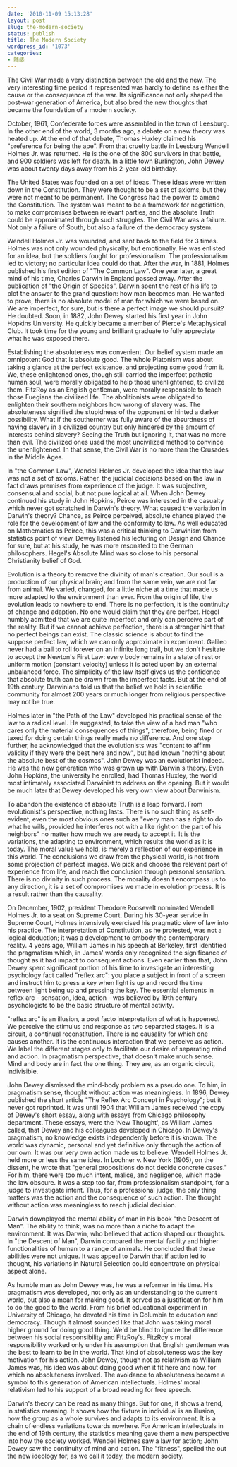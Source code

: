 ```yaml
---
date: '2010-11-09 15:13:28'
layout: post
slug: the-modern-society
status: publish
title: The Modern Society
wordpress_id: '1073'
categories:
- 随感
---
```


The Civil War made a very distinction between the old and the new. The very interesting time period it represented was hardly to define as either the cause or the consequence of the war. Its significance not only shaped the post-war generation of America, but also bred the new thoughts that became the foundation of a modern society.

October, 1961, Confederate forces were assembled in the town of Leesburg. In the other end of the world, 3 months ago, a debate on a new theory was heated up. At the end of that debate, Thomas Huxley claimed his "preference for being the ape". From that cruelty battle in Leesburg Wendell Holmes Jr. was returned. He is the one of the 800 survivors in that battle, and 900 soldiers was left for death. In a little town Burlington, John Dewey was about twenty days away from his 2-year-old birthday.

The United States was founded on a set of ideas. These ideas were written down in the Constitution. They were thought to be a set of axioms, but they were not meant to be permanent. The Congress had the power to amend the Constitution. The system was meant to be a framework for negotiation, to make compromises between relevant parties, and the absolute Truth could be approximated through such struggles. The Civil War was a failure. Not only a failure of South, but also a failure of the democracy system.

Wendell Holmes Jr. was wounded, and sent back to the field for 3 times. Holmes was not only wounded physically, but emotionally. He was enlisted for an idea, but the soldiers fought for professionalism. The professionalism led to victory; no particular idea could do that. After the war, in 1881, Holmes published his first edition of "The Common Law". One year later, a great mind of his time, Charles Darwin in England passed away. After the publication of "the Origin of Species", Darwin spent the rest of his life to plot the answer to the grand question: how man becomes man. He wanted to prove, there is no absolute model of man for which we were based on. We are imperfect, for sure, but is there a perfect image we should pursuit? He doubted. Soon, in 1882, John Dewey started his first year in John Hopkins University. He quickly became a member of Pierce's Metaphysical Club. It took time for the young and brilliant graduate to fully appreciate what he was exposed there.

Establishing the absoluteness was convenient. Our belief system made an omnipotent God that is absolute good. The whole Platonism was about taking a glance at the perfect existence, and projecting some good from it. We, these enlightened ones, though still carried the imperfect pathetic human soul, were morally obligated to help those unenlightened, to civilize them. FitzRoy as an English gentleman, were morally responsible to teach those Fuegians the civilized life. The abolitionists were obligated to enlighten their southern neighbors how wrong of slavery was. The absoluteness signified the stupidness of the opponent or hinted a darker possibility. What if the southerner was fully aware of the absurdness of having slavery in a civilized country but only hindered by the amount of interests behind slavery? Seeing the Truth but ignoring it, that was no more than evil. The civilized ones used the most uncivilized method to convince the unenlightened. In that sense, the Civil War is no more than the Crusades in the Middle Ages.

In "the Common Law", Wendell Holmes Jr. developed the idea that the law was not a set of axioms. Rather, the judicial decisions based on the law in fact draws premises from experience of the judge. It was subjective, consensual and social, but not pure logical at all. When John Dewey continued his study in John Hopkins, Peirce was interested in the casualty which never got scratched in Darwin's theory. What caused the variation in Darwin's theory? Chance, as Peirce perceived, absolute chance played the role for the development of law and the conformity to law. As well educated on Mathematics as Peirce, this was a critical thinking to Darwinism from statistics point of view. Dewey listened his lecturing on Design and Chance for sure, but at his study, he was more resonated to the German philosophers. Hegel's Absolute Mind was so close to his personal Christianity belief of God.

Evolution is a theory to remove the divinity of man's creation. Our soul is a production of our physical brain; and from the same vein, we are not far from animal. We varied, changed, for a little niche at a time that made us more adapted to the environment than ever. From the origin of life, the evolution leads to nowhere to end. There is no perfection, it is the continuity of change and adaption. No one would claim that they are perfect. Hegel humbly admitted that we are quite imperfect and only can perceive part of the reality. But if we cannot achieve perfection, there is a stronger hint that no perfect beings can exist. The classic science is about to find the suppose perfect law, which we can only approximate in experiment. Galileo never had a ball to roll forever on an infinite long trail, but we don't hesitate to accept the Newton's First Law: every body remains in a state of rest or uniform motion (constant velocity) unless it is acted upon by an external unbalanced force. The simplicity of the law itself gives us the confidence that absolute truth can be drawn from the imperfect facts. But at the end of 19th century, Darwinians told us that the belief we hold in scientific community for almost 200 years or much longer from religious perspective may not be true.

Holmes later in "the Path of the Law" developed his practical sense of the law to a radical level. He suggested, to take the view of a bad man "who cares only the material consequences of things", therefore, being fined or taxed for doing certain things really made no difference. And one step further, he acknowledged that the evolutionists was "content to affirm validity if they were the best here and now", but had known "nothing about the absolute best of the cosmos". John Dewey was an evolutionist indeed. He was the new generation who was grown up with Darwin's theory. Even John Hopkins, the university he enrolled, had Thomas Huxley, the world most intimately associated Darwinist to address on the opening. But it would be much later that Dewey developed his very own view about Darwinism.

To abandon the existence of absolute Truth is a leap forward. From evolutionist's perspective, nothing lasts. There is no such thing as self-evident, even the most obvious ones such as "every man has a right to do what he wills, provided he interferes not with a like right on the part of his neighbors" no matter how much we are ready to accept it. It is the variations, the adapting to environment, which results the world as it is today. The moral value we hold, is merely a reflection of our experience in this world. The conclusions we draw from the physical world, is not from some projection of perfect images. We pick and choose the relevant part of experience from life, and reach the conclusion through personal sensation. There is no divinity in such process. The morality doesn't encompass us to any direction, it is a set of compromises we made in evolution process. It is a result rather than the causality.

On December, 1902, president Theodore Roosevelt nominated Wendell Holmes Jr. to a seat on Supreme Court. During his 30-year service in Supreme Court, Holmes intensively exercised his pragmatic view of law into his practice. The interpretation of Constitution, as he protested, was not a logical deduction; it was a development to embody the contemporary reality. 4 years ago, William James in his speech at Berkeley, first identified the pragmatism which, in James' words only recognized the significance of thought as it had impact to consequent actions. Even earlier than that, John Dewey spent significant portion of his time to investigate an interesting psychology fact called "reflex arc": you place a subject in front of a screen and instruct him to press a key when light is up and record the time between light being up and pressing the key. The essential elements in reflex arc - sensation, idea, action - was believed by 19th century psychologists to be the basic structure of mental activity.

"reflex arc" is an illusion, a post facto interpretation of what is happened. We perceive the stimulus and response as two separated stages. It is a circuit, a continual reconstitution. There is no causality for which one causes another. It is the continuous interaction that we perceive as action. We label the different stages only to facilitate our desire of separating mind and action. In pragmatism perspective, that doesn't make much sense. Mind and body are in fact the one thing. They are, as an organic circuit, indivisible.

John Dewey dismissed the mind-body problem as a pseudo one. To him, in pragmatism sense, thought without action was meaningless. In 1896, Dewey published the short article "The Reflex Arc Concept in Psychology"; but it never got reprinted. It was until 1904 that William James received the copy of Dewey's short essay, along with essays from Chicago philosophy department. These essays, were the 'New Thought', as William James called, that Dewey and his colleagues developed in Chicago. In Dewey's pragmatism, no knowledge exists independently before it is known. The world was dynamic, personal and yet definitive only through the action of our own. It was our very own action made us to believe. Wendell Holmes Jr. held more or less the same idea. In Lochner v. New York (1905), on the dissent, he wrote that "general propositions do not decide concrete cases." For him, there were too much intent, malice, and negligence, which made the law obscure. It was a step too far, from professionalism standpoint, for a judge to investigate intent. Thus, for a professional judge, the only thing matters was the action and the consequence of such action. The thought without action was meaningless to reach judicial decision.

Darwin downplayed the mental ability of man in his book "the Descent of Man". The ability to think, was no more than a niche to adapt the environment. It was Darwin, who believed that action shaped our thoughts. In "the Descent of Man", Darwin compared the  mental facility and higher functionalities of human to a range of animals. He concluded that these abilities were not unique. It was appeal to Darwin that if action led to thought, his variations in Natural Selection could concentrate on physical aspect alone.

As humble man as John Dewey was, he was a reformer in his time. His pragmatism was developed, not only as an understanding to the current world, but also a mean for making good. It served as a justification for him to do the good to the world. From his brief educational experiment in University of Chicago, he devoted his time in Columbia to education and democracy. Though it almost sounded like that John was taking moral higher ground for doing good thing. We'd be blind to ignore the difference between his social responsibility and FitzRoy's. FitzRoy's moral responsibility worked only under his assumption that English gentleman was the best to learn to be in the world. That kind of absoluteness was the key motivation for his action. John Dewey, though not as relativism as William James was, his idea was about doing good when it fit here and now, for which no absoluteness involved. The avoidance to absoluteness became a symbol to this generation of American intellectuals. Holmes' moral relativism led to his support of a broad reading for free speech.

Darwin's theory can be read as many things. But for one, it shows a trend, in statistics meaning. It shows how the fixture in individual is an illusion, how the group as a whole survives and adapts to its environment. It is a chain of endless variations towards nowhere. For American intellectuals in the end of 19th century, the statistics meaning gave them a new perspective into how the society worked. Wendell Holmes saw a law for action; John Dewey saw the continuity of mind and action. The "fitness", spelled the out the new ideology for, as we call it today, the modern society.
